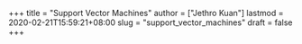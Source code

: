 +++
title = "Support Vector Machines"
author = ["Jethro Kuan"]
lastmod = 2020-02-21T15:59:21+08:00
slug = "support_vector_machines"
draft = false
+++
